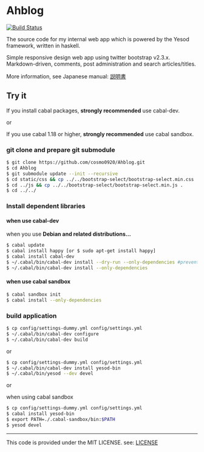 Ahblog
======

[![Build Status](https://travis-ci.org/cosmo0920/Ahblog.png?branch=master)](https://travis-ci.org/cosmo0920/Ahblog)

The source code for my internal web app which is powered by the Yesod framework, written in haskell.

Simple responsive design web app using twitter bootstrap v2.3.x. Markdown-driven, comments, post administration and search articles/titles.

More information, see Japanese manual: [説明書](doc/ja.md)

## Try it

If you install cabal packages, __strongly recommended__ use cabal-dev.

or

If you use cabal 1.18 or higher, __strongly recommended__ use cabal sandbox.

### git clone and prepare git submodule

```bash
$ git clone https://github.com/cosmo0920/Ahblog.git
$ cd Ahblog
$ git submodule update --init --recursive
$ cd static/css && cp ../../bootstrap-select/bootstrap-select.min.css .
$ cd ../js && cp ../../bootstrap-select/bootstrap-select.min.js .
$ cd ../../
```

### Install dependent libraries

#### when use cabal-dev

when you use __Debian and related distributions...__

```bash
$ cabal update
$ cabal install happy [or $ sudo apt-get install happy]
$ cabal install cabal-dev
$ ~/.cabal/bin/cabal-dev install --dry-run --only-dependencies #prevent dependency hell
$ ~/.cabal/bin/cabal-dev install --only-dependencies
```

#### when use cabal sandbox

```bash
$ cabal sandbox init
$ cabal install --only-dependencies
```

### build application

```bash
$ cp config/settings-dummy.yml config/settings.yml
$ ~/.cabal/bin/cabal-dev configure
$ ~/.cabal/bin/cabal-dev build
```

or

```bash
$ cp config/settings-dummy.yml config/settings.yml
$ ~/.cabal/bin/cabal-dev install yesod-bin
$ ~/.cabal/bin/yesod --dev devel
```

or

when using cabal sandbox

```bash
$ cp config/settings-dummy.yml config/settings.yml
$ cabal install yesod-bin
$ export PATH=./.cabal-sandbox/bin:$PATH
$ yesod devel
```

* * * *

This code is provided under the MIT LICENSE. see: [LICENSE](LICENSE)
